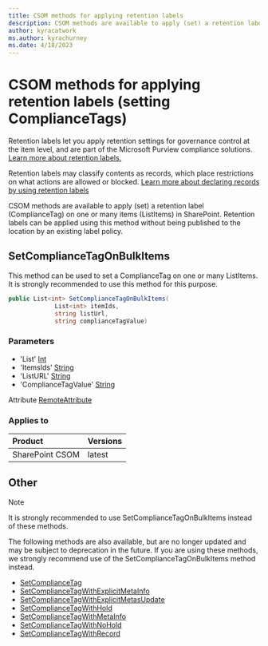 ```yaml
---
title: CSOM methods for applying retention labels
description: CSOM methods are available to apply (set) a retention label (ComplianceTag) on one or many items (ListItems) in SharePoint. 
author: kyracatwork
ms.author: kyrachurney
ms.date: 4/18/2023
---
```


# CSOM methods for applying retention labels (setting ComplianceTags)

Retention labels let you apply retention settings for governance control at the item level, and are part of the Microsoft Purview compliance solutions. [Learn more about retention labels.](/microsoft-365/compliance/retention#retention-labels)

Retention labels may classify contents as records, which place restrictions on what actions are allowed or blocked. [Learn more about declaring records by using retention labels](/microsoft-365/compliance/declare-records)

CSOM methods are available to apply (set) a retention label (ComplianceTag) on one or many items (ListItems) in SharePoint. Retention labels can be applied using this method without being published to the location by an existing label policy. 

## SetComplianceTagOnBulkItems

This method can be used to set a ComplianceTag on one or many ListItems. It is strongly recommended to use this method for this purpose.

```c#
public List<int> SetComplianceTagOnBulkItems( 
             List<int> itemIds, 
             string listUrl, 
             string complianceTagValue)
```

### Parameters

- 'List' [Int](/en-us/dotnet/api/system.int32)
- 'ItemsIds' [String](/dotnet/api/system.string)
- 'ListURL' [String](/dotnet/api/system.string)
- 'ComplianceTagValue' [String](/dotnet/api/system.string)

Attribute [RemoteAttribute](/dotnet/api/microsoft.sharepoint.client.remoteattribute)

### Applies to

|Product|Versions|
|:---|:---|
|SharePoint CSOM|latest|

## Other

> [!NOTE] 
> It is strongly recommended to use SetComplianceTagOnBulkItems instead of these methods.

The following methods are also available, but are no longer updated and may be subject to deprecation in the future. If you are using these methods, we strongly recommend use of the SetComplianceTagOnBulkItems method instead.

* [SetComplianceTag](/dotnet/api/microsoft.sharepoint.client.listitem.setcompliancetag)
* [SetComplianceTagWithExplicitMetaInfo](/dotnet/api/microsoft.sharepoint.client.listitem.setcompliancetagwithexplicitmetasupdate)
* [SetComplianceTagWithExplicitMetasUpdate](/dotnet/api/microsoft.sharepoint.client.listitem.setcompliancetagwithexplicitmetasupdate)
* [SetComplianceTagWithHold](/dotnet/api/microsoft.sharepoint.client.listitem.setcompliancetagwithhold)
* [SetComplianceTagWithMetaInfo](/dotnet/api/microsoft.sharepoint.client.listitem.setcompliancetagwithmetainfo)
* [SetComplianceTagWithNoHold](/dotnet/api/microsoft.sharepoint.client.listitem.setcompliancetagwithnohold)
* [SetComplianceTagWithRecord](/dotnet/api/microsoft.sharepoint.client.listitem.setcompliancetagwithrecord)
